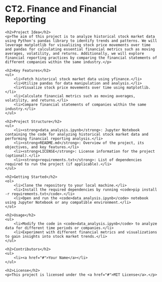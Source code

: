 <!DOCTYPE html>
<html lang="en">
<head>
    <meta charset="UTF-8">
    <meta name="viewport" content="width=device-width, initial-scale=1.0">
    <title>CT2. Finance and Financial Reporting</title>
</head>
<body>
    <h1>CT2. Finance and Financial Reporting</h1>

    <h2>Project Idea</h2>
    <p>The aim of this project is to analyze historical stock market data using Python's pandas library to identify trends and patterns. We will leverage matplotlib for visualizing stock price movements over time and pandas for calculating essential financial metrics such as moving averages, volatility, and returns. Additionally, we will explore financial reporting practices by comparing the financial statements of different companies within the same industry.</p>

    <h2>Key Features</h2>
    <ul>
        <li>Fetch historical stock market data using yfinance.</li>
        <li>Utilize pandas for data manipulation and analysis.</li>
        <li>Visualize stock price movements over time using matplotlib.</li>
        <li>Calculate financial metrics such as moving averages, volatility, and returns.</li>
        <li>Compare financial statements of companies within the same industry.</li>
    </ul>
  
    <h2>Project Structure</h2>
    <ul>
        <li><strong>data_analysis.ipynb</strong>: Jupyter Notebook containing the code for analyzing historical stock market data and performing financial reporting analysis.</li>
        <li><strong>README.md</strong>: Overview of the project, its objectives, and key features.</li>
        <li><strong>LICENSE</strong>: License information for the project (optional).</li>
        <li><strong>requirements.txt</strong>: List of dependencies required to run the project (if applicable).</li>
    </ul>

    <h2>Getting Started</h2>
    <ol>
        <li>Clone the repository to your local machine.</li>
        <li>Install the required dependencies by running <code>pip install -r requirements.txt</code>.</li>
        <li>Open and run the <code>data_analysis.ipynb</code> notebook using Jupyter Notebook or any compatible environment.</li>
    </ol>

    <h2>Usage</h2>
    <ul>
        <li>Modify the code in <code>data_analysis.ipynb</code> to analyze data for different time periods or companies.</li>
        <li>Experiment with different financial metrics and visualizations to gain insights into stock market trends.</li>
    </ul>

    <h2>Contributors</h2>
    <ul>
        <li><a href="#">Your Name</a></li>
    </ul>

    <h2>License</h2>
    <p>This project is licensed under the <a href="#">MIT License</a>.</p>
</body>
</html>
